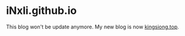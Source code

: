 # iNxli.github.io

This blog won't be update anymore. My new blog is now [kingsiong.top](www.kingsiong.top).
